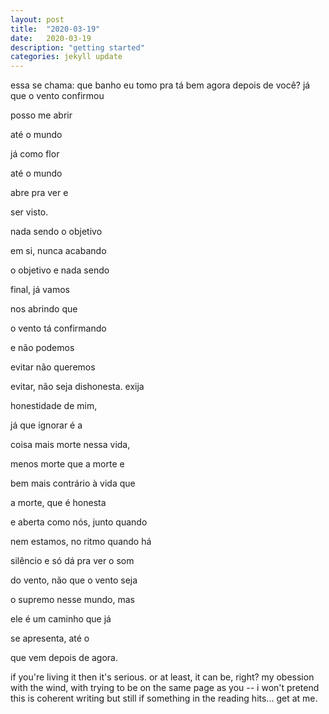 ```yaml
---
layout: post
title:  "2020-03-19"
date:   2020-03-19
description: "getting started"
categories: jekyll update
---
```

essa se chama: que banho eu tomo pra tá bem agora depois de você?
 já que o vento confirmou
  
  posso me abrir
  
  até o mundo
  
  já como flor
  
  até o mundo
  
  abre pra ver e
  
  ser visto.
  
  nada sendo o objetivo
  
  em si, nunca acabando
  
  o objetivo e nada sendo
  
  final, já vamos
  
  nos abrindo que
  
  o vento tá confirmando
  
  e não podemos 
  
  evitar não queremos
  
  evitar, não seja dishonesta. exija
  
  honestidade de mim,
  
  já que ignorar é a
  
  coisa mais morte nessa vida,
  
  menos morte que a morte e
  
  bem mais contrário à vida que
  
  a morte, que é honesta
  
  e aberta como nós, junto quando
  
  nem estamos, no ritmo quando há
  
  silêncio e só dá pra ver o som
  
  do vento, não que o vento seja
  
  o supremo nesse mundo, mas
  
  ele é um caminho que já
  
  se apresenta, até o
  
  que vem depois de agora.
  
   if you're living it
   then it's serious.
     or at least, it can
   be, right?
   my obession with the
   wind,
     with trying to be on
   the same page as you --
   i won't pretend this is
   coherent writing but still
   if something in the reading
   hits...   get at me.
